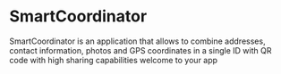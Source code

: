 # SmartCoordinator
SmartCoordinator is an application that allows to combine addresses, contact information, photos and GPS coordinates in a single ID with QR code with high sharing capabilities
welcome to your app 
